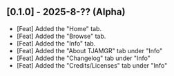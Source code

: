 ## [0.1.0] - 2025-8-?? (Alpha)

- [Feat] Added the "Home" tab.
- [Feat] Added the "Browse" tab.
- [Feat] Added the "Info" tab.
- [Feat] Added the "About TJAMGR" tab under "Info"
- [Feat] Added the "Changelog" tab under "Info"
- [Feat] Added the "Credits/Licenses" tab under "Info"